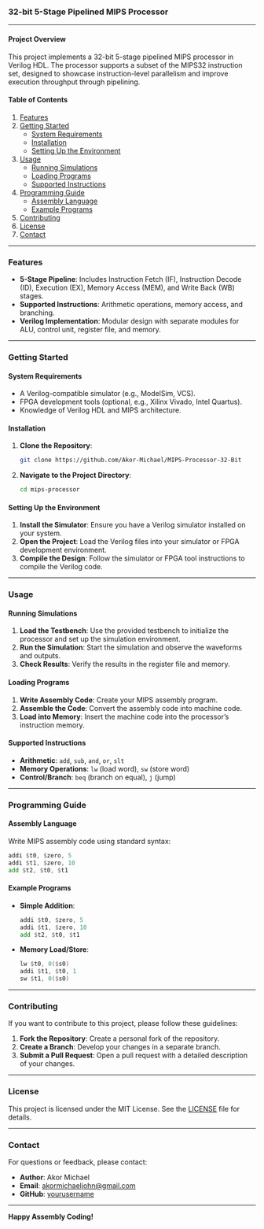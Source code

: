 ### 32-bit 5-Stage Pipelined MIPS Processor

---

#### **Project Overview**

This project implements a 32-bit 5-stage pipelined MIPS processor in Verilog HDL. The processor supports a subset of the MIPS32 instruction set, designed to showcase instruction-level parallelism and improve execution throughput through pipelining.

#### **Table of Contents**

1. [Features](#features)
2. [Getting Started](#getting-started)
   - [System Requirements](#system-requirements)
   - [Installation](#installation)
   - [Setting Up the Environment](#setting-up-the-environment)
3. [Usage](#usage)
   - [Running Simulations](#running-simulations)
   - [Loading Programs](#loading-programs)
   - [Supported Instructions](#supported-instructions)
4. [Programming Guide](#programming-guide)
   - [Assembly Language](#assembly-language)
   - [Example Programs](#example-programs)
5. [Contributing](#contributing)
6. [License](#license)
7. [Contact](#contact)

---

### **Features**

- **5-Stage Pipeline**: Includes Instruction Fetch (IF), Instruction Decode (ID), Execution (EX), Memory Access (MEM), and Write Back (WB) stages.
- **Supported Instructions**: Arithmetic operations, memory access, and branching.
- **Verilog Implementation**: Modular design with separate modules for ALU, control unit, register file, and memory.

---

### **Getting Started**

#### **System Requirements**

- A Verilog-compatible simulator (e.g., ModelSim, VCS).
- FPGA development tools (optional, e.g., Xilinx Vivado, Intel Quartus).
- Knowledge of Verilog HDL and MIPS architecture.

#### **Installation**

1. **Clone the Repository**:

   ```bash
   git clone https://github.com/Akor-Michael/MIPS-Processor-32-Bit
   ```

2. **Navigate to the Project Directory**:

   ```bash
   cd mips-processor
   ```

#### **Setting Up the Environment**

1. **Install the Simulator**: Ensure you have a Verilog simulator installed on your system.
2. **Open the Project**: Load the Verilog files into your simulator or FPGA development environment.
3. **Compile the Design**: Follow the simulator or FPGA tool instructions to compile the Verilog code.

---

### **Usage**

#### **Running Simulations**

1. **Load the Testbench**: Use the provided testbench to initialize the processor and set up the simulation environment.
2. **Run the Simulation**: Start the simulation and observe the waveforms and outputs.
3. **Check Results**: Verify the results in the register file and memory.

#### **Loading Programs**

1. **Write Assembly Code**: Create your MIPS assembly program.
2. **Assemble the Code**: Convert the assembly code into machine code.
3. **Load into Memory**: Insert the machine code into the processor’s instruction memory.

#### **Supported Instructions**

- **Arithmetic**: `add`, `sub`, `and`, `or`, `slt`
- **Memory Operations**: `lw` (load word), `sw` (store word)
- **Control/Branch**: `beq` (branch on equal), `j` (jump)

---

### **Programming Guide**

#### **Assembly Language**

Write MIPS assembly code using standard syntax:

```asm
addi $t0, $zero, 5
addi $t1, $zero, 10
add $t2, $t0, $t1
```

#### **Example Programs**

- **Simple Addition**:

  ```asm
  addi $t0, $zero, 5
  addi $t1, $zero, 10
  add $t2, $t0, $t1
  ```

- **Memory Load/Store**:

  ```asm
  lw $t0, 0($s0)
  addi $t1, $t0, 1
  sw $t1, 0($s0)
  ```

---

### **Contributing**

If you want to contribute to this project, please follow these guidelines:

1. **Fork the Repository**: Create a personal fork of the repository.
2. **Create a Branch**: Develop your changes in a separate branch.
3. **Submit a Pull Request**: Open a pull request with a detailed description of your changes.

---

### **License**

This project is licensed under the MIT License. See the [LICENSE](LICENSE) file for details.

---

### **Contact**

For questions or feedback, please contact:

- **Author**: Akor Michael
- **Email**: <akormichaeljohn@gmail.com>
- **GitHub**: [yourusername](https://github.com/yourusername)

---

**Happy Assembly Coding!**
